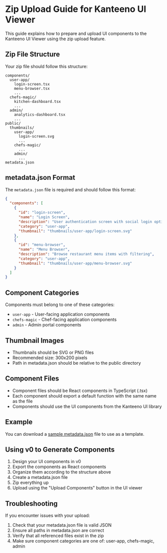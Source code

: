 # Zip Upload Guide for Kanteeno UI Viewer

This guide explains how to prepare and upload UI components to the Kanteeno UI Viewer using the zip upload feature.

## Zip File Structure

Your zip file should follow this structure:

```
components/
  user-app/
    login-screen.tsx
    menu-browser.tsx
    ...
  chefs-magic/
    kitchen-dashboard.tsx
    ...
  admin/
    analytics-dashboard.tsx
    ...
public/
  thumbnails/
    user-app/
      login-screen.svg
      ...
    chefs-magic/
      ...
    admin/
      ...
metadata.json
```

## metadata.json Format

The `metadata.json` file is required and should follow this format:

```json
{
  "components": [
    {
      "id": "login-screen",
      "name": "Login Screen",
      "description": "User authentication screen with social login options",
      "category": "user-app",
      "thumbnail": "thumbnails/user-app/login-screen.svg"
    },
    {
      "id": "menu-browser",
      "name": "Menu Browser",
      "description": "Browse restaurant menu items with filtering",
      "category": "user-app",
      "thumbnail": "thumbnails/user-app/menu-browser.svg"
    }
  ]
}
```

## Component Categories

Components must belong to one of these categories:
- `user-app` - User-facing application components
- `chefs-magic` - Chef-facing application components
- `admin` - Admin portal components

## Thumbnail Images

- Thumbnails should be SVG or PNG files
- Recommended size: 300x200 pixels
- Path in metadata.json should be relative to the public directory

## Component Files

- Component files should be React components in TypeScript (.tsx)
- Each component should export a default function with the same name as the file
- Components should use the UI components from the Kanteeno UI library

## Example

You can download a [sample metadata.json](/sample-metadata.json) file to use as a template.

## Using v0 to Generate Components

1. Design your UI components in v0
2. Export the components as React components
3. Organize them according to the structure above
4. Create a metadata.json file
5. Zip everything up
6. Upload using the "Upload Components" button in the UI viewer

## Troubleshooting

If you encounter issues with your upload:

1. Check that your metadata.json file is valid JSON
2. Ensure all paths in metadata.json are correct
3. Verify that all referenced files exist in the zip
4. Make sure component categories are one of: user-app, chefs-magic, admin
